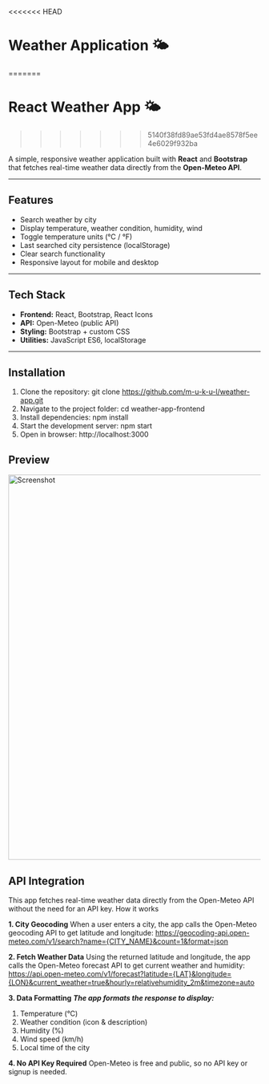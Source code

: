 <<<<<<< HEAD
# Weather Application 🌤️
=======
# React Weather App 🌤️
>>>>>>> 5140f38fd89ae53fd4ae8578f5ee4e6029f932ba

A simple, responsive weather application built with **React** and **Bootstrap** that fetches real-time weather data directly from the **Open-Meteo API**.

---

## Features

- Search weather by city
- Display temperature, weather condition, humidity, wind
- Toggle temperature units (°C / °F)
- Last searched city persistence (localStorage)
- Clear search functionality
- Responsive layout for mobile and desktop

---

## Tech Stack

- **Frontend:** React, Bootstrap, React Icons
- **API:** Open-Meteo (public API)
- **Styling:** Bootstrap + custom CSS
- **Utilities:** JavaScript ES6, localStorage

---

## Installation

1. Clone the repository: git clone https://github.com/m-u-k-u-l/weather-app.git
2. Navigate to the project folder: cd weather-app-frontend
3. Install dependencies: npm install
4. Start the development server: npm start
5. Open in browser: http://localhost:3000

## Preview

<img width="1366" height="768" alt="Screenshot" src="https://github.com/user-attachments/assets/8f18d382-ccf7-412e-870f-087894c862be" />

## API Integration

This app fetches real-time weather data directly from the Open-Meteo API without the need for an API key.
How it works

**1. City Geocoding**
When a user enters a city, the app calls the Open-Meteo geocoding API to get latitude and longitude:
https://geocoding-api.open-meteo.com/v1/search?name={CITY_NAME}&count=1&format=json

**2. Fetch Weather Data**
Using the returned latitude and longitude, the app calls the Open-Meteo forecast API to get current weather and humidity:
https://api.open-meteo.com/v1/forecast?latitude={LAT}&longitude={LON}&current_weather=true&hourly=relativehumidity_2m&timezone=auto

**3. Data Formatting**
***The app formats the response to display:***
1. Temperature (°C)
2. Weather condition (icon & description)
3. Humidity (%)
4. Wind speed (km/h)
5. Local time of the city

**4. No API Key Required**
Open-Meteo is free and public, so no API key or signup is needed.
